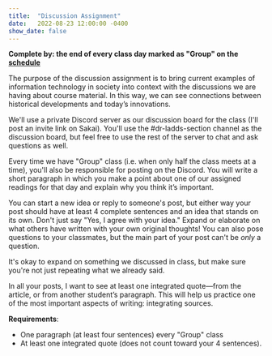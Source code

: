 ```yaml
---
title:  "Discussion Assignment"
date:   2022-08-23 12:00:00 -0400
show_date: false
---
```

**Complete by: the end of every class day marked as "Group" on the [schedule](/CIS100/schedule)**

The purpose of the discussion assignment is to bring current examples of information technology in society into context with the discussions we are having about course material. In this way, we can see connections between historical developments and today’s innovations.

We'll use a private Discord server as our discussion board for the class (I'll post an invite link on Sakai). You'll use the #dr-ladds-section channel as the discussion board, but feel free to use the rest of the server to chat and ask questions as well.

Every time we have "Group" class (i.e. when only half the class meets at a time), you'll also be responsible for posting on the Discord. You will write a short paragraph in which you make a point about one of our assigned readings for that day and explain why you think it’s important.

You can start a new idea or reply to someone's post, but either way your post should have at least 4 complete sentences and an idea that stands on its own. Don't just say "Yes, I agree with your idea." Expand or elaborate on what others have written with your own original thoughts! You can also pose questions to your classmates, but the main part of your post can't be *only* a question.

It's okay to expand on something we discussed in class, but make sure you're not just repeating what we already said.

In all your posts, I want to see at least one integrated quote—from the article, or from another student’s paragraph. This will help us practice one of the most important aspects of writing: integrating sources.

**Requirements**:

- One paragraph (at least four sentences) every "Group" class
- At least one integrated quote (does not count toward your 4 sentences).
